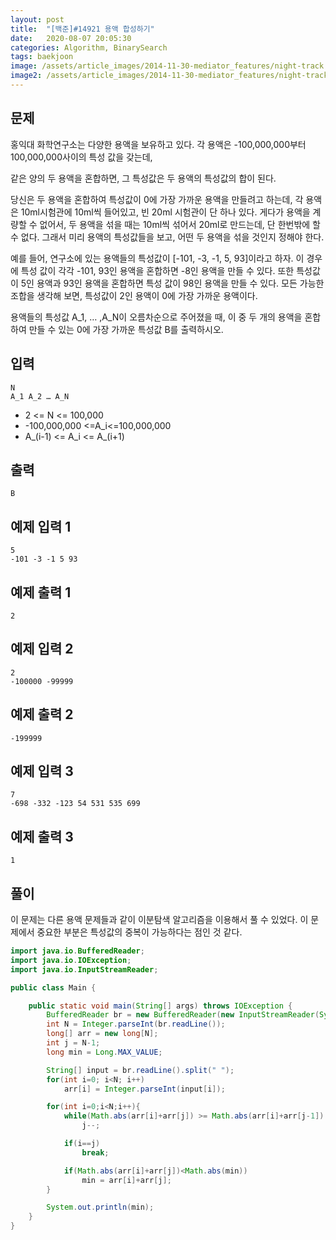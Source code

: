 ```yaml
---
layout: post
title:  "[백준]#14921 용액 합성하기"
date:   2020-08-07 20:05:30
categories: Algorithm, BinarySearch
tags: baekjoon
image: /assets/article_images/2014-11-30-mediator_features/night-track.JPG
image2: /assets/article_images/2014-11-30-mediator_features/night-track-mobile.JPG
---
```


문제
--------------------

홍익대 화학연구소는 다양한 용액을 보유하고 있다.  각 용액은 -100,000,000부터 100,000,000사이의 특성 값을 갖는데,

같은 양의 두 용액을 혼합하면, 그 특성값은 두 용액의 특성값의 합이 된다.

당신은 두 용액을 혼합하여 특성값이 0에 가장 가까운 용액을 만들려고 하는데, 각 용액은 10ml시험관에 10ml씩 들어있고, 빈 20ml 시험관이 단 하나 있다.  게다가 용액을 계량할 수 없어서, 두 용액을 섞을 때는 10ml씩 섞어서 20ml로 만드는데, 단 한번밖에 할 수 없다.  그래서 미리 용액의 특성값들을 보고, 어떤 두 용액을 섞을 것인지 정해야 한다.

예를 들어, 연구소에 있는 용액들의 특성값이 [-101, -3, -1, 5, 93]이라고 하자. 이 경우에 특성 값이 각각 -101, 93인 용액을 혼합하면 -8인 용액을 만들 수 있다. 또한 특성값이 5인 용액과 93인 용액을 혼합하면 특성 값이 98인 용액을 만들 수 있다.  모든 가능한 조합을 생각해 보면, 특성값이 2인 용액이 0에 가장 가까운 용액이다.

용액들의 특성값 A_1, … ,A_N이 오름차순으로 주어졌을 때, 이 중 두 개의 용액을 혼합하여 만들 수 있는 0에 가장 가까운 특성값 B를 출력하시오.

입력
---------------------------

```
N
A_1 A_2 … A_N
```

- 2 <= N <= 100,000
- -100,000,000 <=A_i<=100,000,000
- A_(i-1) <= A_i <= A_(i+1)

출력
----------------

```
B
```

예제 입력 1 
----------------------

```
5
-101 -3 -1 5 93
```

예제 출력 1 
------------------------

```
2
```

예제 입력 2
----------------------

```
2
-100000 -99999
```

예제 출력 2
------------------------

```
-199999
```

예제 입력 3
----------------------

```
7
-698 -332 -123 54 531 535 699
```

예제 출력 3
------------------------

```
1
```

풀이
--------------------------

이 문제는 다른 용액 문제들과 같이 이분탐색 알고리즘을 이용해서 풀 수 있었다. 이 문제에서 중요한 부분은 특성값의 중복이 가능하다는 점인 것 같다.

```java
import java.io.BufferedReader;
import java.io.IOException;
import java.io.InputStreamReader;

public class Main {

    public static void main(String[] args) throws IOException {
        BufferedReader br = new BufferedReader(new InputStreamReader(System.in));
        int N = Integer.parseInt(br.readLine());
        long[] arr = new long[N];
        int j = N-1;
        long min = Long.MAX_VALUE;

        String[] input = br.readLine().split(" ");
        for(int i=0; i<N; i++)
            arr[i] = Integer.parseInt(input[i]);

        for(int i=0;i<N;i++){
            while(Math.abs(arr[i]+arr[j]) >= Math.abs(arr[i]+arr[j-1]) && i!=j-1 && i!=j)
                j--;

            if(i==j)
                break;

            if(Math.abs(arr[i]+arr[j])<Math.abs(min))
                min = arr[i]+arr[j];
        }

        System.out.println(min);
    }
}
```
